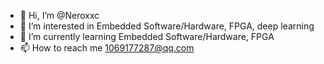 - 👋 Hi, I’m @Neroxxc
- 👀 I’m interested in Embedded Software/Hardware, FPGA, deep learning
- 🌱 I’m currently learning Embedded Software/Hardware, FPGA
- 📫 How to reach me 1069177287@qq.com

<!---
Neroxxc/Neroxxc is a ✨ special ✨ repository because its `README.md` (this file) appears on your GitHub profile.
You can click the Preview link to take a look at your changes.
--->
